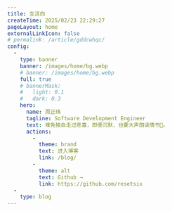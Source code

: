 ```yaml
---
title: 生活向
createTime: 2025/02/23 22:29:27
pageLayout: home
externalLinkIcon: false
# permalink: /article/gddcwhqc/
config:
  -
    type: banner
    banner: /images/home/bg.webp
    # banner: /images/home/bg.webp
    full: true
    # bannerMask:
    #   light: 0.1
    #   dark: 0.3
    hero:
      name: 周正纬
      tagline: Software Development Engineer
      text: 难免独自走过悲喜，即便沉默，也要大声朗读情书🍭。
      actions:
        -
          theme: brand
          text: 进入博客
          link: /blog/
        -
          theme: alt
          text: Github →
          link: https://github.com/resetsix
  -
    type: blog
---
```

